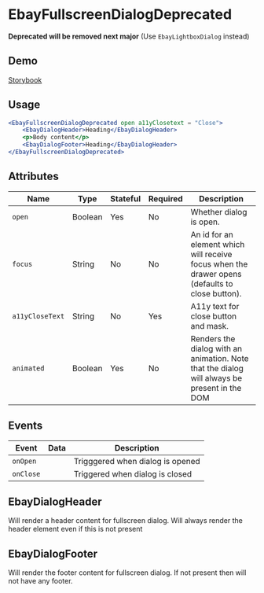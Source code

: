 # EbayFullscreenDialogDeprecated

**Deprecated will be removed next major** (Use `EbayLightboxDialog` instead)

## Demo
[Storybook](https://opensource.ebay.com/ebayui-core-react/main/?path=/story/deprecated-ebay-fullscreen-dialog-deprecated--default)

## Usage

```jsx
<EbayFullscreenDialogDeprecated open a11yClosetext = "Close">
    <EbayDialogHeader>Heading</EbayDialogHeader>
    <p>Body content</p>
    <EbayDialogFooter>Heading</EbayDialogHeader>
</EbayFullscreenDialogDeprecated>
```

## Attributes

Name | Type | Stateful | Required | Description
--- | --- | --- | --- | ---
`open` | Boolean | Yes | No | Whether dialog is open.
`focus` | String | No | No | An id for an element which will receive focus when the drawer opens (defaults to close button).
`a11yCloseText` | String | No | Yes | A11y text for close button and mask.
`animated` | Boolean | Yes | No | Renders the dialog with an animation. Note that the dialog will always be present in the DOM

## Events

Event | Data | Description
--- | --- | ---
`onOpen` |  | Trigggered when dialog is opened
`onClose` |  | Triggered when dialog is closed

## EbayDialogHeader
Will render a header content for fullscreen dialog. Will always render the header element even if this is not present

## EbayDialogFooter
Will render the footer content for fullscreen dialog. If not present then will not have any footer.
